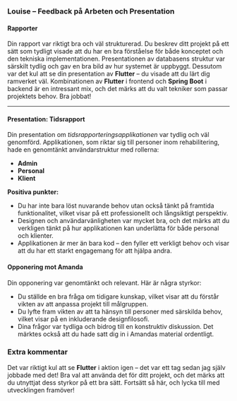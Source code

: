 ### Louise – Feedback på Arbeten och Presentation

#### Rapporter

Din rapport var riktigt bra och väl strukturerad. Du beskrev ditt projekt på ett sätt som tydligt visade att du har en bra förståelse för både konceptet och den tekniska implementationen. Presentationen av databasens struktur var särskilt tydlig och gav en bra bild av hur systemet är uppbyggt. Dessutom var det kul att se din presentation av **Flutter** – du visade att du lärt dig ramverket väl. Kombinationen av **Flutter** i frontend och **Spring Boot** i backend är en intressant mix, och det märks att du valt tekniker som passar projektets behov. Bra jobbat!

---

#### Presentation: Tidsrapport

Din presentation om _tidsrapporteringsapplikationen_ var tydlig och väl genomförd. Applikationen, som riktar sig till personer inom rehabilitering, hade en genomtänkt användarstruktur med rollerna:

- **Admin**
- **Personal**
- **Klient**

**Positiva punkter:**

- Du har inte bara löst nuvarande behov utan också tänkt på framtida funktionalitet, vilket visar på ett professionellt och långsiktigt perspektiv.
- Designen och användarvänligheten var mycket bra, och det märks att du verkligen tänkt på hur applikationen kan underlätta för både personal och klienter.
- Applikationen är mer än bara kod – den fyller ett verkligt behov och visar att du har ett starkt engagemang för att hjälpa andra.

#### Opponering mot Amanda

Din opponering var genomtänkt och relevant. Här är några styrkor:

- Du ställde en bra fråga om tidigare kunskap, vilket visar att du förstår vikten av att anpassa projekt till målgruppen.
- Du lyfte fram vikten av att ta hänsyn till personer med särskilda behov, vilket visar på en inkluderande designfilosofi.
- Dina frågor var tydliga och bidrog till en konstruktiv diskussion. Det märktes också att du hade satt dig in i Amandas material ordentligt.


### Extra kommentar

Det var riktigt kul att se **Flutter** i aktion igen – det var ett tag sedan jag själv jobbade med det! Bra val att använda det för ditt projekt, och det märks att du utnyttjat dess styrkor på ett bra sätt. Fortsätt så här, och lycka till med utvecklingen framöver!
